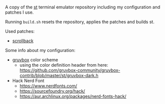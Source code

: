 A copy of the [st](https://st.suckless.org/patches/scrollback/) terminal
emulator repository including my configuration and patches I use.

Running `build.sh` resets the repository, applies the patches and builds st.

Used patches:

* [scrollback](https://st.suckless.org/patches/scrollback/)

Some info about my configuration:

* [gruvbox](https://github.com/gruvbox-community/gruvbox) color scheme
  * using the color definition header from here:
    https://github.com/gruvbox-community/gruvbox-contrib/blob/master/st/gruvbox-dark.h
* Hack Nerd Font
  * https://www.nerdfonts.com/
  * https://sourcefoundry.org/hack/
  * https://aur.archlinux.org/packages/nerd-fonts-hack/
